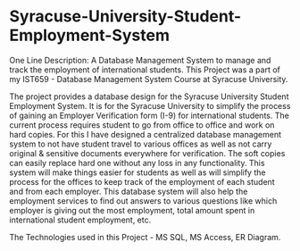 # Syracuse-University-Student-Employment-System
One Line Description: A Database Management System to manage and track the employment of international students. This Project was a part of my IST659 - Database Management System Course at Syracuse University.

The project provides a database design for the Syracuse University Student Employment System. It is for the 
Syracuse University to simplify the process of gaining an Employer Verification form (I-9) for international students. 
The current process requires student to go from office to office and work on hard copies. For this I have designed a 
centralized database management system to not have student travel to various offices as well as not carry original & 
sensitive documents everywhere for verification. The soft copies can easily replace hard one without any loss in any 
functionality. This system will make things easier for students as well as will simplify the process for the
offices to keep track of the employment of each student and from each employer. This database system will also help the 
employment services to find out answers to various questions like which employer is giving out the most employment, 
total amount spent in international student employment, etc. 

The Technologies used in this Project - MS SQL, MS Access, ER Diagram.
